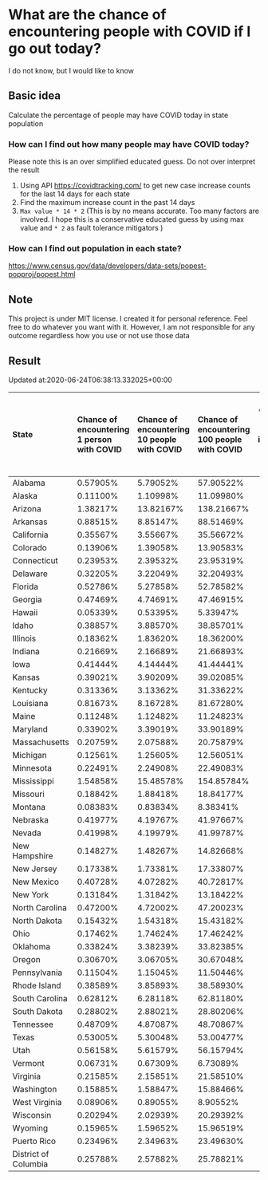 # What are the chance of encountering people with COVID if I go out today?
I do not know, but I would like to know

## Basic idea
Calculate the percentage of people may have COVID today in state population

### How can I find out how many people may have COVID today?
Please note this is an over simplified educated guess. Do not over interpret the result 
1. Using API https://covidtracking.com/ to get new case increase counts for the last 14 days for each state
2. Find the maximum increase count in the past 14 days
3. `Max value * 14 * 2` (This is by no means accurate. Too many factors are involved. I hope this is a conservative educated guess by using max value and `* 2` as fault tolerance mitigators ) 

### How can I find out population in each state?
https://www.census.gov/data/developers/data-sets/popest-popproj/popest.html

## Note
This project is under MIT license. I created it for personal reference. Feel free to do whatever you want with it. However, I am not responsible for any outcome regardless how you use or not use those data 

## Result

 Updated at:2020-06-24T06:38:13.332025+00:00

| State                | Chance of encountering 1 person with COVID   | Chance of encountering 10 people with COVID   | Chance of encountering 100 people with COVID   |   Max count of new case increase in the past 14 days |   Estimated people count with COVID |
|:---------------------|:---------------------------------------------|:----------------------------------------------|:-----------------------------------------------|-----------------------------------------------------:|------------------------------------:|
| Alabama              | 0.57905%                                     | 5.79052%                                      | 57.90522%                                      |                                                 1014 |                               28392 |
| Alaska               | 0.11100%                                     | 1.10998%                                      | 11.09980%                                      |                                                   29 |                                 812 |
| Arizona              | 1.38217%                                     | 13.82167%                                     | 138.21667%                                     |                                                 3593 |                              100604 |
| Arkansas             | 0.88515%                                     | 8.85147%                                      | 88.51469%                                      |                                                  954 |                               26712 |
| California           | 0.35567%                                     | 3.55667%                                      | 35.56672%                                      |                                                 5019 |                              140532 |
| Colorado             | 0.13906%                                     | 1.39058%                                      | 13.90583%                                      |                                                  286 |                                8008 |
| Connecticut          | 0.23953%                                     | 2.39532%                                      | 23.95319%                                      |                                                  305 |                                8540 |
| Delaware             | 0.32205%                                     | 3.22049%                                      | 32.20493%                                      |                                                  112 |                                3136 |
| Florida              | 0.52786%                                     | 5.27858%                                      | 52.78582%                                      |                                                 4049 |                              113372 |
| Georgia              | 0.47469%                                     | 4.74691%                                      | 47.46915%                                      |                                                 1800 |                               50400 |
| Hawaii               | 0.05339%                                     | 0.53395%                                      | 5.33947%                                       |                                                   27 |                                 756 |
| Idaho                | 0.38857%                                     | 3.88570%                                      | 38.85701%                                      |                                                  248 |                                6944 |
| Illinois             | 0.18362%                                     | 1.83620%                                      | 18.36200%                                      |                                                  831 |                               23268 |
| Indiana              | 0.21669%                                     | 2.16689%                                      | 21.66893%                                      |                                                  521 |                               14588 |
| Iowa                 | 0.41444%                                     | 4.14444%                                      | 41.44441%                                      |                                                  467 |                               13076 |
| Kansas               | 0.39021%                                     | 3.90209%                                      | 39.02085%                                      |                                                  406 |                               11368 |
| Kentucky             | 0.31336%                                     | 3.13362%                                      | 31.33622%                                      |                                                  500 |                               14000 |
| Louisiana            | 0.81673%                                     | 8.16728%                                      | 81.67280%                                      |                                                 1356 |                               37968 |
| Maine                | 0.11248%                                     | 1.12482%                                      | 11.24823%                                      |                                                   54 |                                1512 |
| Maryland             | 0.33902%                                     | 3.39019%                                      | 33.90189%                                      |                                                  732 |                               20496 |
| Massachusetts        | 0.20759%                                     | 2.07588%                                      | 20.75879%                                      |                                                  511 |                               14308 |
| Michigan             | 0.12561%                                     | 1.25605%                                      | 12.56051%                                      |                                                  448 |                               12544 |
| Minnesota            | 0.22491%                                     | 2.24908%                                      | 22.49083%                                      |                                                  453 |                               12684 |
| Mississippi          | 1.54858%                                     | 15.48578%                                     | 154.85784%                                     |                                                 1646 |                               46088 |
| Missouri             | 0.18842%                                     | 1.88418%                                      | 18.84177%                                      |                                                  413 |                               11564 |
| Montana              | 0.08383%                                     | 0.83834%                                      | 8.38341%                                       |                                                   32 |                                 896 |
| Nebraska             | 0.41977%                                     | 4.19767%                                      | 41.97667%                                      |                                                  290 |                                8120 |
| Nevada               | 0.41998%                                     | 4.19979%                                      | 41.99787%                                      |                                                  462 |                               12936 |
| New Hampshire        | 0.14827%                                     | 1.48267%                                      | 14.82668%                                      |                                                   72 |                                2016 |
| New Jersey           | 0.17338%                                     | 1.73381%                                      | 17.33807%                                      |                                                  550 |                               15400 |
| New Mexico           | 0.40728%                                     | 4.07282%                                      | 40.72817%                                      |                                                  305 |                                8540 |
| New York             | 0.13184%                                     | 1.31842%                                      | 13.18422%                                      |                                                  916 |                               25648 |
| North Carolina       | 0.47200%                                     | 4.72002%                                      | 47.20023%                                      |                                                 1768 |                               49504 |
| North Dakota         | 0.15432%                                     | 1.54318%                                      | 15.43182%                                      |                                                   42 |                                1176 |
| Ohio                 | 0.17462%                                     | 1.74624%                                      | 17.46242%                                      |                                                  729 |                               20412 |
| Oklahoma             | 0.33824%                                     | 3.38239%                                      | 33.82385%                                      |                                                  478 |                               13384 |
| Oregon               | 0.30670%                                     | 3.06705%                                      | 30.67048%                                      |                                                  462 |                               12936 |
| Pennsylvania         | 0.11504%                                     | 1.15045%                                      | 11.50446%                                      |                                                  526 |                               14728 |
| Rhode Island         | 0.38589%                                     | 3.85893%                                      | 38.58930%                                      |                                                  146 |                                4088 |
| South Carolina       | 0.62812%                                     | 6.28118%                                      | 62.81180%                                      |                                                 1155 |                               32340 |
| South Dakota         | 0.28802%                                     | 2.88021%                                      | 28.80206%                                      |                                                   91 |                                2548 |
| Tennessee            | 0.48709%                                     | 4.87087%                                      | 48.70867%                                      |                                                 1188 |                               33264 |
| Texas                | 0.53005%                                     | 5.30048%                                      | 53.00477%                                      |                                                 5489 |                              153692 |
| Utah                 | 0.56158%                                     | 5.61579%                                      | 56.15794%                                      |                                                  643 |                               18004 |
| Vermont              | 0.06731%                                     | 0.67309%                                      | 6.73089%                                       |                                                   15 |                                 420 |
| Virginia             | 0.21585%                                     | 2.15851%                                      | 21.58510%                                      |                                                  658 |                               18424 |
| Washington           | 0.15885%                                     | 1.58847%                                      | 15.88466%                                      |                                                  432 |                               12096 |
| West Virginia        | 0.08906%                                     | 0.89055%                                      | 8.90552%                                       |                                                   57 |                                1596 |
| Wisconsin            | 0.20294%                                     | 2.02939%                                      | 20.29392%                                      |                                                  422 |                               11816 |
| Wyoming              | 0.15965%                                     | 1.59652%                                      | 15.96519%                                      |                                                   33 |                                 924 |
| Puerto Rico          | 0.23496%                                     | 2.34963%                                      | 23.49630%                                      |                                                  268 |                                7504 |
| District of Columbia | 0.25788%                                     | 2.57882%                                      | 25.78821%                                      |                                                   65 |                                1820 |
